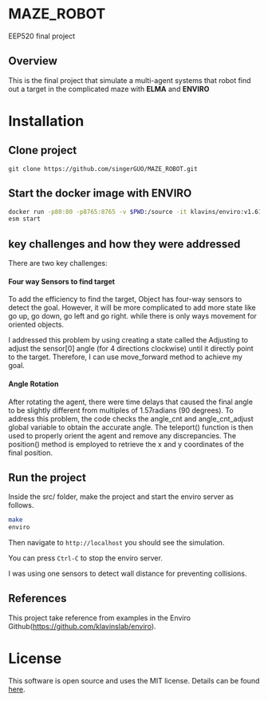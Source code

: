 # MAZE_ROBOT
EEP520 final project

## Overview

This is the final project that simulate a multi-agent systems that robot find out a target in the complicated maze with **ELMA** and **ENVIRO** 

# Installation

## Clone project

```
git clone https://github.com/singerGUO/MAZE_ROBOT.git
```

## Start the docker image with ENVIRO

```bash
docker run -p80:80 -p8765:8765 -v $PWD:/source -it klavins/enviro:v1.61 bash
esm start
```

## key challenges and how they were addressed

There are two key challenges:

#### Four way Sensors to find target

To add the efficiency to find the target, Object has four-way sensors to detect the goal. However, it will be more complicated to add more state like go up, go down, go left and go right. while  there is only ways movement for oriented objects. 

I addressed this problem by using creating a state called the Adjusting to adjust the sensor[0]  angle  (for 4 directions clockwise) until it directly point to the target. Therefore, I can use move_forward method to achieve my goal. 

#### Angle Rotation

After rotating the agent, there were time delays that caused the final angle to be slightly different from multiples of 1.57radians (90 degrees). To address this problem, the code checks the angle_cnt  and angle_cnt_adjust global variable to obtain the accurate angle. The teleport() function is then used to properly orient the agent and remove any discrepancies. The position() method is employed to retrieve the x and y coordinates of the final position.

## Run the project 

Inside the src/  folder, make the project and start the enviro server as follows.

```bash
make
enviro
```

Then navigate to `http://localhost` you should see the simulation.

You can press `Ctrl-C` to stop the enviro server.

I was using one sensors to detect wall distance for preventing collisions.

## References

This project take reference from examples in the Enviro Github(https://github.com/klavinslab/enviro).

# License

This software is open source and uses the MIT license. Details can be found [here](https://github.com/klavinslab/elma).
